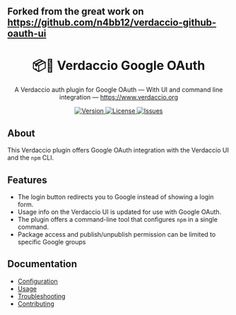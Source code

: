 ## Forked from the great work on https://github.com/n4bb12/verdaccio-github-oauth-ui

<h1 align="center">
  📦🔐 Verdaccio Google OAuth
</h1>

<p align="center">
  A Verdaccio auth plugin for Google OAuth — With UI and command line integration — <a href="https://www.verdaccio.org">https://www.verdaccio.org</a>
</p>

<p align="center">
  <a href="https://www.npmjs.com/package/verdaccio-google-oauth-ui-2">
    <img alt="Version" src="https://flat.badgen.net/npm/v/verdaccio-google-oauth-ui-2?icon=npm">
  </a>
  <a href="https://raw.githubusercontent.com/Bryllyant/verdaccio-google-oauth-ui-2/master/LICENSE">
    <img alt="License" src="https://flat.badgen.net/github/license/n4bb12/verdaccio-google-oauth-ui-2?icon=github">
  </a>
  <a href="https://github.com/Bryllyant/verdaccio-google-oauth-ui-2/issues/new/choose">
    <img alt="Issues" src="https://flat.badgen.net/badge/github/Create Issue/blue?icon=github">
  </a>
</p>

## About

This Verdaccio plugin offers Google OAuth integration with the Verdaccio UI and the `npm` CLI.

## Features

- The login button redirects you to Google instead of showing a login form.
- Usage info on the Verdaccio UI is updated for use with Google OAuth.
- The plugin offers a command-line tool that configures `npm` in a single command.
- Package access and publish/unpublish permission can be limited to specific Google groups

## Documentation

- [Configuration](docs/configuration.md)
- [Usage](docs/usage.md)
- [Troubleshooting](docs/troubleshooting.md)
- [Contributing](docs/contributing.md)
